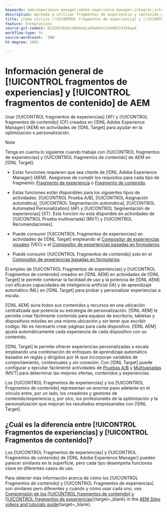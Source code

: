 ```yaml
---
keywords: aem;experience manager;adobe experience manager;integrar;integración;fragmentos de experiencia;fragmentos de contenido
description: Aprenda a utilizar fragmentos de experiencia y contenido de [!DNL Adobe Experience Manager] en actividades de [!DNL Adobe Target] .
title: ¿Cómo utilizo [!UICONTROL fragmentos de experiencia] y [!UICONTROL fragmentos de contenido] de  [!DNL Adobe Experience Manager] (AEM)?
feature: Integrations
source-git-commit: 0135831b56c48b0adca49e843c5ddd6574358aa4
workflow-type: ht
source-wordcount: '396'
ht-degree: 100%

---
```


# Información general de [!UICONTROL fragmentos de experiencias] y [!UICONTROL fragmentos de contenido] de AEM

Usar [!UICONTROL fragmentos de experiencias] (XF) y [!UICONTROL fragmentos de contenido] (CF) creados en [!DNL Adobe Experience Manager] (AEM) en actividades de [!DNL Target] para ayudar en la optimización o personalización.

>[!NOTE]
>
>Tenga en cuenta lo siguiente cuando trabaje con [!UICONTROL fragmentos de experiencias] y [!UICONTROL fragmentos de contenido] de AEM en [!DNL Target]:
> 
>* Estas funciones requieren que sea cliente de [!DNL Adobe Experience Manager] (AEM). Asegúrese de cumplir los requisitos para cada tipo de fragmento: [Fragmento de experiencia](/help/main/c-integrating-target-with-mac/aem/experience-fragments-aem.md#requirements) o [Fragmento de contenido](/help/main/c-integrating-target-with-mac/aem/content-fragments-aem.md#requirements).
>
>* Estas funciones están disponibles para los siguientes tipos de actividades: [!UICONTROL Prueba A/B], [!UICONTROL Asignación automática], [!UICONTROL Segmentación automática], [!UICONTROL Automated Personalization] (AP) y [!UICONTROL Segmentación de experiencias] (XT). Esta función no está disponible en actividades de [!UICONTROL Prueba multivariada] (MVT) y [!UICONTROL Recomendaciones].
>* Puede consumir [!UICONTROL Fragmentos de experiencias] en actividades de [!DNL Target] empleando el [Compositor de experiencias visuales](/help/main/c-experiences/c-visual-experience-composer/visual-experience-composer.md) (VEC) o el [Compositor de experiencias basadas en formularios](/help/main/c-experiences/form-experience-composer.md).
>
>* Puede consumir [!UICONTROL Fragmentos de contenido] solo en el [Compositor de experiencias basadas en formularios](/help/main/c-experiences/form-experience-composer.md).


El empleo de [!UICONTROL Fragmentos de experiencias] y [!UICONTROL Fragmentos de contenido] creados en [!DNL AEM] en actividades de [!DNL Target] le permite combinar la facilidad de uso y la potencia de [!DNL AEM] con eficaces capacidades de inteligencia artificial (IA) y de aprendizaje automático (ML) en [!DNL Target] para probar y personalizar experiencias a escala.

[!DNL AEM] aúna todos sus contenidos y recursos en una ubicación centralizada que potencia su estrategia de personalización. [!DNL AEM] le permite crear fácilmente contenido para equipos de escritorio, tabletas y dispositivos móviles en una misma ubicación y sin tener que escribir código. No es necesario crear páginas para cada dispositivo. [!DNL AEM] ajusta automáticamente cada experiencia de cada dispositivo con su contenido.

[!DNL Target] le permite ofrecer experiencias personalizadas a escala empleando una combinación de enfoques de aprendizaje automático basados en reglas y dirigidos por IA que incorporan variables de comportamiento, contextuales y sin conexión. Con [!DNL Target] puede configurar y ejecutar fácilmente actividades de [Pruebas A/B](/help/main/c-activities/t-test-ab/test-ab.md) y [Multivariadas](/help/main/c-activities/c-multivariate-testing/multivariate-testing.md) (MVT) para determinar las mejores ofertas, contenidos y experiencias.

Los [!UICONTROL Fragmentos de experiencias] y los [!UICONTROL Fragmentos de contenido] representan un enorme paso adelante en el vínculo entre, por un lado, los creadores y gestores de contenido/experiencia y, por otro, los profesionales de la optimización y la personalización que mejoran los resultados empresariales con [!DNL Target].

## ¿Cuál es la diferencia entre [!UICONTROL Fragmentos de experiencias] y [!UICONTROL Fragmentos de contenido]?

Los [!UICONTROL Fragmentos de experiencias] y [!UICONTROL Fragmentos de contenido] de [!DNL Adobe Experience Manager] pueden parecer similares en la superficie, pero cada tipo desempeña funciones clave en diferentes casos de uso.

Para obtener más información acerca de cómo los [!UICONTROL Fragmentos de contenido] y [!UICONTROL Fragmentos de experiencias] son similares pero diferentes y cuándo y cómo usar cada uno, vea [Comprensión de los [!UICONTROL fragmentos de contenido] y [!UICONTROL fragmentos de experiencias]](https://experienceleague.adobe.com/docs/experience-manager-learn/sites/content-fragments/understand-content-fragments-and-experience-fragments.html?lang=es){target=_blank} in the [AEM Sites videos and tutorials guide](https://experienceleague.adobe.com/docs/experience-manager-learn/sites/overview.html?lang=es){target=_blank}.